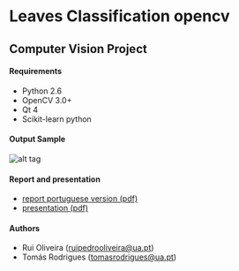 # Leaves Classification opencv

Computer Vision Project 
--


#### Requirements 

* Python 2.6
* OpenCV 3.0+
* Qt 4
* Scikit-learn python


#### Output Sample

![alt tag](http://i.imgur.com/OCJ8BzH.png)


#### Report and presentation
* [report portuguese version (pdf)](https://github.com/toomyy94/leaves-classification-opencv/blob/master/docs/VC1617_report_project.pdf) 
* [presentation (pdf)](https://github.com/toomyy94/leaves-classification-opencv/blob/master/docs/VC1617_presentation.pdf)


#### Authors

* Rui Oliveira (ruipedrooliveira@ua.pt)
* Tomás Rodrigues (tomasrodrigues@ua.pt)
